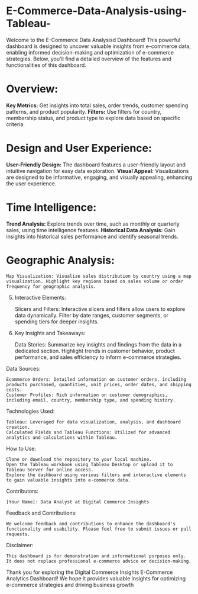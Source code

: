 # E-Commerce-Data-Analysis-using-Tableau-
Welcome to the E-Commerce Data Analysisd Dashboard!
This powerful dashboard is designed to uncover valuable insights from e-commerce data, enabling informed decision-making and optimization of e-commerce strategies. Below, you'll find a detailed overview of the features and functionalities of this dashboard.

# Overview:
**Key Metrics:** Get insights into total sales, order trends, customer spending patterns, and product popularity.
**Filters:** Use filters for country, membership status, and product type to explore data based on specific criteria.

# Design and User Experience:
**User-Friendly Design:** The dashboard features a user-friendly layout and intuitive navigation for easy data exploration.
**Visual Appeal:** Visualizations are designed to be informative, engaging, and visually appealing, enhancing the user experience.

# Time Intelligence:
**Trend Analysis:** Explore trends over time, such as monthly or quarterly sales, using time intelligence features.
**Historical Data Analysis:** Gain insights into historical sales performance and identify seasonal trends.

# Geographic Analysis:

    Map Visualization: Visualize sales distribution by country using a map visualization. Highlight key regions based on sales volume or order frequency for geographic analysis.

5. Interactive Elements:

    Slicers and Filters: Interactive slicers and filters allow users to explore data dynamically. Filter by date ranges, customer segments, or spending tiers for deeper insights.

6. Key Insights and Takeaways:

    Data Stories: Summarize key insights and findings from the data in a dedicated section. Highlight trends in customer behavior, product performance, and sales efficiency to inform e-commerce strategies.

Data Sources:

    Ecommerce Orders: Detailed information on customer orders, including products purchased, quantities, unit prices, order dates, and shipping costs.
    Customer Profiles: Rich information on customer demographics, including email, country, membership type, and spending history.

Technologies Used:

    Tableau: Leveraged for data visualization, analysis, and dashboard creation.
    Calculated Fields and Tableau Functions: Utilized for advanced analytics and calculations within Tableau.

How to Use:

    Clone or download the repository to your local machine.
    Open the Tableau workbook using Tableau Desktop or upload it to Tableau Server for online access.
    Explore the dashboard using various filters and interactive elements to gain valuable insights into e-commerce data.

Contributors:

    [Your Name]: Data Analyst at Digital Commerce Insights

Feedback and Contributions:

    We welcome feedback and contributions to enhance the dashboard's functionality and usability. Please feel free to submit issues or pull requests.

Disclaimer:

    This dashboard is for demonstration and informational purposes only. It does not replace professional e-commerce advice or decision-making.

Thank you for exploring the Digital Commerce Insights E-Commerce Analytics Dashboard! We hope it provides valuable insights for optimizing e-commerce strategies and driving business growth
